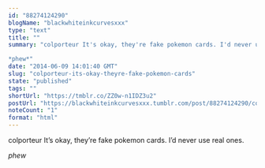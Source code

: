 ```yaml
---
id: "88274124290"
blogName: "blackwhiteinkcurvesxxx"
type: "text"
title: ""
summary: "colporteur It's okay, they're fake pokemon cards. I'd never use real ones.

*phew*"
date: "2014-06-09 14:01:40 GMT"
slug: "colporteur-its-okay-theyre-fake-pokemon-cards"
state: "published"
tags: ""
shortUrl: "https://tmblr.co/ZZ0w-n1IDZ3u2"
postUrl: "https://blackwhiteinkcurvesxxx.tumblr.com/post/88274124290/colporteur-its-okay-theyre-fake-pokemon-cards"
noteCount: "1"
format: "html"
---
```


colporteur It’s okay, they’re fake pokemon cards. I’d never use real ones.

*phew*